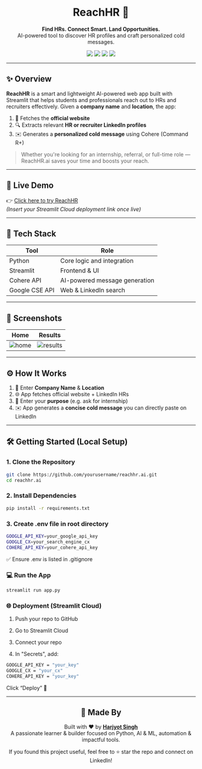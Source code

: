 <h1 align="center">ReachHR 🚀</h1>
<p align="center">
  <b>Find HRs. Connect Smart. Land Opportunities.</b><br>
  AI-powered tool to discover HR profiles and craft personalized cold messages.
</p>

<p align="center">
  <img src="https://img.shields.io/badge/Streamlit-Deployed-success?style=flat-square" />
  <img src="https://img.shields.io/badge/Cohere-Command R+-purple?style=flat-square" />
  <img src="https://img.shields.io/badge/Google-Custom_Search-yellow?style=flat-square" />
  <img src="https://img.shields.io/badge/Python-3.10+-brightgreen?style=flat-square" />
</p>

---

## ✨ Overview

**ReachHR** is a smart and lightweight AI-powered web app built with Streamlit that helps students and professionals reach out to HRs and recruiters effectively. Given a **company name** and **location**, the app:

1. 📡 Fetches the **official website**
2. 🔍 Extracts relevant **HR or recruiter LinkedIn profiles**
3. ✉️ Generates a **personalized cold message** using Cohere (Command R+)

> Whether you're looking for an internship, referral, or full-time role — ReachHR.ai saves your time and boosts your reach.

---

## 🚀 Live Demo

👉 [Click here to try ReachHR](#)  
*(Insert your Streamlit Cloud deployment link once live)*

---

## 🔧 Tech Stack

| Tool              | Role                             |
|-------------------|----------------------------------|
| Python            | Core logic and integration       |
| Streamlit         | Frontend & UI                    |
| Cohere API        | AI-powered message generation    |
| Google CSE API    | Web & LinkedIn search            |

---

## 📸 Screenshots

| Home | Results |
|------|---------|
| ![home](./assets/home.png) | ![results](./assets/results.png) |

---

## ⚙️ How It Works

1. 🔎 Enter **Company Name** & **Location**
2. 🌐 App fetches official website + LinkedIn HRs
3. 🧠 Enter your **purpose** (e.g. ask for internship)
4. ✉️ App generates a **concise cold message** you can directly paste on LinkedIn

---

## 🛠️ Getting Started (Local Setup)

### 1. Clone the Repository

```bash
git clone https://github.com/yourusername/reachhr.ai.git
cd reachhr.ai
```

### 2. Install Dependencies

```bash
pip install -r requirements.txt
```

### 3. Create .env file in root directory

```bash
GOOGLE_API_KEY=your_google_api_key
GOOGLE_CX=your_search_engine_cx
COHERE_API_KEY=your_cohere_api_key
```
✅ Ensure .env is listed in .gitignore

### 💻 Run the App

```bash
streamlit run app.py
```

### 🌐 Deployment (Streamlit Cloud)

1. Push your repo to GitHub

2. Go to Streamlit Cloud

3. Connect your repo

4. In "Secrets", add:

```bash
GOOGLE_API_KEY = "your_key"
GOOGLE_CX = "your_cx"
COHERE_API_KEY = "your_key"
```

Click “Deploy” 🚀

---

<h2 align="center">🙌 Made By</h2>

<p align="center">
  Built with ❤️ by <a href="https://www.linkedin.com/in/harjyot-singh-75a835254/" target="_blank"><b>Harjyot Singh</b></a><br>
  A passionate learner & builder focused on Python, AI & ML, automation & impactful tools.
</p>

<p align="center">
  If you found this project useful, feel free to ⭐ star the repo and connect on LinkedIn!
</p>
